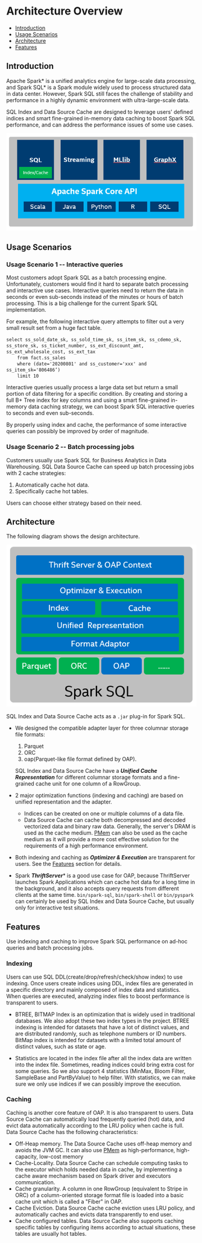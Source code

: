 # Architecture Overview


* [Introduction](#introduction)
* [Usage Scenarios](#Usage-Scenarios)
* [Architecture](#architecture)
* [Features](#Features)



## Introduction

Apache Spark* is a unified analytics engine for large-scale data processing, and Spark SQL* is a Spark module widely used to process structured data in data center. However, Spark SQL still faces the challenge of stability and performance in a highly dynamic environment with ultra-large-scale data.

SQL Index and Data Source Cache are designed to leverage users' defined indices and smart fine-grained in-memory data caching to boost Spark SQL performance, and can address the performance issues of some use cases.


![OAP-INTRODUCTION](./image/OAP-Introduction.PNG)

## Usage Scenarios

### Usage Scenario 1 -- Interactive queries

Most customers adopt Spark SQL as a batch processing engine. Unfortunately, customers would find it hard to separate batch processing and interactive use cases. Interactive queries need to return the data in seconds or even sub-seconds instead of the minutes or hours of batch processing. This is a big challenge for the current Spark SQL implementation.

For example, the following interactive query attempts to filter out a very small result set from a huge fact table.

```
select ss_sold_date_sk, ss_sold_time_sk, ss_item_sk, ss_cdemo_sk, ss_store_sk, ss_ticket_number, ss_ext_discount_amt, ss_ext_wholesale_cost, ss_ext_tax
	from fact.ss_sales
	where (date='20200801' and ss_customer='xxx' and ss_item_sk='806486’)
	limit 10
```

Interactive queries usually process a large data set but return a small portion of data filtering for a specific condition. By creating and storing a full B+ Tree index for key columns and using a smart fine-grained in-memory data caching strategy, we can boost Spark SQL interactive queries to seconds and even sub-seconds.

By properly using index and cache, the performance of some interactive queries can possibly be improved by order of magnitude.

### Usage Scenario 2 -- Batch processing jobs 

Customers usually use Spark SQL for Business Analytics in Data Warehousing. SQL Data Source Cache can speed up batch processing jobs with 2 cache strategies:

1. Automatically cache hot data.
2. Specifically cache hot tables. 

Users can choose either strategy based on their need.

## Architecture

The following diagram shows the design architecture.

![ARCHITECTURE](./image/OAP-Architecture.PNG)

SQL Index and Data Source Cache acts as a `.jar` plug-in for Spark SQL.

- We designed the compatible adapter layer for three columnar storage file formats: 

   1. Parquet
   2. ORC
   3. oap(Parquet-like file format defined by OAP).

   SQL Index and Data Source Cache have a ***Unified Cache Representation*** for different columnar storage formats and a fine-grained cache unit for one column of a RowGroup.

- 2 major optimization functions (indexing and caching) are based on unified representation and the adapter. 
   - Indices can be created on one or multiple columns of a data file. 
   - Data Source Cache can cache both decompressed and decoded vectorized data and binary raw data. Generally, the server's DRAM is used as the cache medium. [PMem](https://www.intel.com/content/www/us/en/architecture-and-technology/optane-dc-persistent-memory.html) can also be used as the cache medium as it will provide a more cost effective solution for the requirements of a high performance environment.

- Both indexing and caching as ***Optimizer & Execution*** are transparent for users. See the [Features](#Features) section for details.

- Spark ***ThriftServer***\* is a good use case for OAP, because ThriftServer launches Spark Applications which can cache hot data for a long time in the background, and it also accepts query requests from different clients at the same time. `bin/spark-sql`, `bin/spark-shell` or `bin/pyspark` can certainly be used by SQL Index and Data Source Cache, but usually only for interactive test situations.

## Features

Use indexing and caching to improve Spark SQL performance on ad-hoc queries and batch processing jobs.

### Indexing

Users can use SQL DDL(create/drop/refresh/check/show index) to use indexing. Once users create indices using DDL, index files are generated in a specific directory and mainly composed of index data and statistics. When queries are executed, analyzing index files to boost performance is transparent to users.

- BTREE, BITMAP Index is an optimization that is widely used in traditional databases. We also adopt these two index types in the project. BTREE indexing is intended for datasets that have a lot of distinct values, and are distributed randomly, such as telephone numbers or ID numbers. BitMap index is intended for datasets with a limited total amount of distinct values, such as state or age.

- Statistics are located in the index file after all the index data are written into the index file. Sometimes, reading indices could bring extra cost for some queries. So we also support 4 statistics (MinMax, Bloom Filter, SampleBase and PartByValue) to help filter. With statistics, we can make sure we only use indices if we can possibly improve the execution.

### Caching

Caching is another core feature of OAP. It is also transparent to users. Data Source Cache can automatically load frequently queried (hot) data, and evict data automatically according to the LRU policy when cache is full. Data Source Cache has the following characteristics:

- Off-Heap memory. The Data Source Cache uses off-heap memory and avoids the JVM GC. It can also use [PMem](https://www.intel.com/content/www/us/en/architecture-and-technology/optane-dc-persistent-memory.html) as high-performance, high-capacity, low-cost memory
- Cache-Locality. Data Source Cache can schedule computing tasks to the executor which holds needed data in cache, by implementing a cache aware mechanism based on Spark driver and executors communication.
- Cache granularity. A column in one RowGroup (equivalent to Stripe in ORC) of a column-oriented storage format file is loaded into a basic cache unit which is called a "Fiber" in OAP.
- Cache Eviction. Data Source Cache cache eviction uses LRU policy, and automatically caches and evicts data transparently to end user.
- Cache configured tables. Data Source Cache also supports caching specific tables by configuring items according to actual situations, these tables are usually hot tables.





